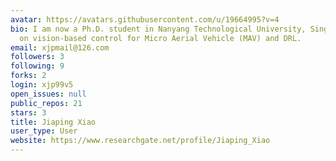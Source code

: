 ```yaml
---
avatar: https://avatars.githubusercontent.com/u/19664995?v=4
bio: I am now a Ph.D. student in Nanyang Technological University, Singapore working
  on vision-based control for Micro Aerial Vehicle (MAV) and DRL.
email: xjpmail@126.com
followers: 3
following: 9
forks: 2
login: xjp99v5
open_issues: null
public_repos: 21
stars: 3
title: Jiaping Xiao
user_type: User
website: https://www.researchgate.net/profile/Jiaping_Xiao
---
```

